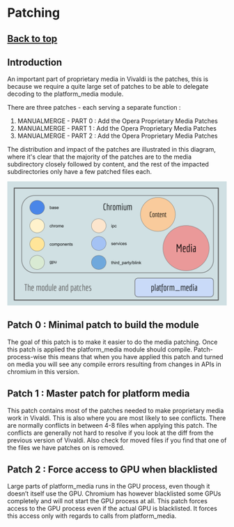 # Patching

## [**Back to top**](../README.md)

## Introduction

An important part of proprietary media in Vivaldi is the patches, this is because we require a quite large set of patches to be able to delegate decoding to the platform_media module.

There are three patches - each serving a separate function :

1. MANUALMERGE - PART 0 : Add the Opera Proprietary Media Patches
2. MANUALMERGE - PART 1 : Add the Opera Proprietary Media Patches
3. MANUALMERGE - PART 2 : Add the Opera Proprietary Media Patches

The distribution and impact of the patches are illustrated in this diagram, where it's clear that the majority of the patches are to the media subdirectory closely followed by content, and the rest of the impacted subdirectories only have a few patched files each.

![Patches Overview](images/patches.svg)

## Patch 0 : Minimal patch to build the module

The goal of this patch is to make it easier to do the media patching. Once this patch is applied the platform_media module should compile. Patch-process-wise this means that when you have applied this patch and turned on media you will see any compile errors resulting from changes in APIs in chromium in this version.

## Patch 1 : Master patch for platform media

This patch contains most of the patches needed to make proprietary media work in Vivaldi. This is also where you are most likely to see conflicts. There are normally conflicts in between 4-8 files when applying this patch.
The conflicts are generally not hard to resolve if you look at the diff from the previous version of Vivaldi. Also check for moved files if you find that one of the files we have patches on is removed.

## Patch 2 : Force access to GPU when blacklisted

Large parts of platform_media runs in the GPU process, even though it doesn’t itself use the GPU. Chromium has however blacklisted some GPUs completely and will not start the GPU process at all. This patch forces access to the GPU process even if the actual GPU is blacklisted. It forces this access only with regards to calls from platform_media.
